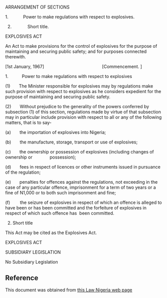# 

ARRANGEMENT OF SECTIONS

1.            Power to make regulations with respect to explosives.

2.             Short title.

EXPLOSIVES ACT

An Act to make provisions for the control of explosives for the purpose of maintaining and securing public safety; and for purposes connected therewith.

[1st January, 1967]                                               [Commencement. ]

1.           Power to make regulations with respect to explosives

(1)       The Minister responsible for explosives may by regulations make such provision with respect to explosives as he considers expedient for the purpose of maintaining and securing public safety.

(2)       Without prejudice to the generality of the powers conferred by subsection (1) of this section, regulations made by virtue of that subsection may in particular include provision with respect to all or any of the following matters, that is to say-

(a)       the importation of explosives into Nigeria;

(b)       the manufacture, storage, transport or use of explosives;

(c)       the ownership or possession of explosives (including changes of ownership or              possession);

(d)       fees in respect of licences or other instruments issued in pursuance of the regulation;

(e)       penalties for offences against the regulations, not exceeding in the case of any particular offence, imprisonment for a term of two years or a fine of N1,000 or to both such imprisonment and fine;

(f)        the seizure of explosives in respect of which an offence is alleged to have been or has been committed and the forfeiture of explosives in respect of which such offence has  been committed.

2. Short title

This Act may be cited as the Explosives Act.

EXPLOSIVES ACT

SUBSIDIARY LEGISLATION

No Subsidiary Legislation

## Reference

This document was obtained from [this Law Nigeria web page](http://www.lawnigeria.com/LFN/E/Explosive-Act.php)